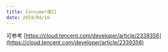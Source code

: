 ```yaml
---
title: Consumer接口
date: 2024/04/16
---
```


可参考 [https://cloud.tencent.com/developer/article/2339356](https://cloud.tencent.com/developer/article/2339356)